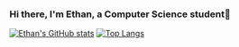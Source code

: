### Hi there, I'm Ethan, a Computer Science student👋

[![Ethan's GitHub stats](https://github-readme-stats-ethanbtlr.vercel.app/api?username=ethanbtlr&theme=synthwave&show_icons=true&count_private=true)](https://github.com/ethanbtlr/github-readme-stats)
[![Top Langs](https://github-readme-stats-ethanbtlr.vercel.app/api/top-langs/?username=ethanbtlr&theme=synthwave&show_icons=true&layout=compact)](https://github.com/ethanbtlr/github-readme-stats)

<!--
**ethanbtlr/ethanbtlr** is a ✨ _special_ ✨ repository because its `README.md` (this file) appears on your GitHub profile.

Here are some ideas to get you started:

- 🌱 I’m currently learning ...
- 👯 I’m looking to collaborate on ...
- 🤔 I’m looking for help with ...
- 💬 Ask me about ...
- 📫 How to reach me: ...
- 😄 Pronouns: ...
- ⚡ Fun fact: ...
-->
